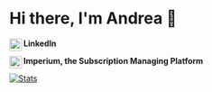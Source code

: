 # Hi there, I'm Andrea 👋 

<b> LinkedIn </b>
<a href="https://www.linkedin.com/in/andreacerasoni/">
  <img align="left" alt="Linkedin" width="22px" src="https://cdn.jsdelivr.net/npm/simple-icons@v3/icons/linkedin.svg" />
</a>

<b> Imperium, the Subscription Managing Platform </b>
<a href="https://acerasoni.github.io/Imperium/">
  <img align="left" alt="Imperium" width="22px" src="https://user-images.githubusercontent.com/32521086/87547626-ae0cc080-c6ab-11ea-8ee9-f19a09afa271.png" />
</a>

[![Stats](https://github-readme-stats.vercel.app/api?username=acerasoni&show_icons=true&title_color=33b3a6&icon_color=f9f9f9&text_color=9f9f9f&bg_color=151515&hide=["issues","contribs"])](https://github.com/anuraghazra/github-readme-stats)

<!--
**acerasoni/acerasoni** is a ✨ _special_ ✨ repository because its `README.md` (this file) appears on your GitHub profile.

Here are some ideas to get you started:

- 🔭 I’m currently working on ...
- 🌱 I’m currently learning ...
- 👯 I’m looking to collaborate on ...
- 🤔 I’m looking for help with ...
- 💬 Ask me about ...
- 📫 How to reach me: ...
- 😄 Pronouns: ...
- ⚡ Fun fact: ...
-->
